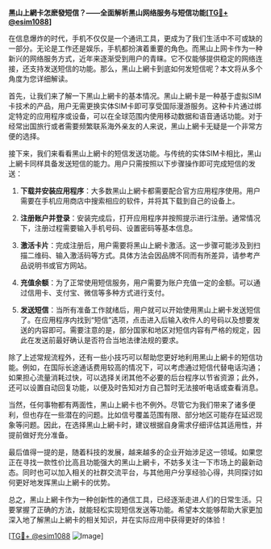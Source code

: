 **黑山上網卡怎麽發短信？——全面解析黑山网络服务与短信功能[[TG💪+ @esim1088](https://t.me/s/esim1088)]**

在信息爆炸的时代，手机不仅仅是一个通讯工具，更成为了我们生活中不可或缺的一部分。无论是工作还是娱乐，手机都扮演着重要的角色。而黑山上网卡作为一种新兴的网络服务方式，近年来逐渐受到用户的青睐。它不仅能够提供稳定的网络连接，还支持发送短信的功能。那么，黑山上網卡到底如何发短信呢？本文将从多个角度为您详细解读。

首先，让我们来了解一下黑山上網卡的基本情况。黑山上網卡是一种基于虚拟SIM卡技术的产品，用户无需更换实体SIM卡即可享受国际漫游服务。这种卡片通过绑定特定的应用程序或设备，可以在全球范围内使用移动数据和语音通话功能。对于经常出国旅行或者需要频繁联系海外亲友的人来说，黑山上網卡无疑是一个非常方便的选择。

接下来，我们来看看黑山上網卡的短信发送功能。与传统的实体SIM卡相比，黑山上網卡同样具备发送短信的能力。用户只需按照以下步骤操作即可完成短信的发送：

1. **下载并安装应用程序**：大多数黑山上網卡都需要配合官方应用程序使用。用户需要在手机应用商店中搜索相应的软件，并将其下载到自己的设备上。

2. **注册账户并登录**：安装完成后，打开应用程序并按照提示进行注册。通常情况下，注册过程需要输入手机号码、设置密码等基本信息。

3. **激活卡片**：完成注册后，用户需要将黑山上網卡激活。这一步骤可能涉及到扫描二维码、输入激活码等方式。具体方法会因品牌不同而有所差异，请参考产品说明书或官方网站。

4. **充值余额**：为了正常使用短信服务，用户需要为账户充值一定的金额。可以通过信用卡、支付宝、微信等多种方式进行支付。

5. **发送短信**：当所有准备工作就绪后，用户就可以开始使用黑山上網卡发送短信了。在应用程序内找到“短信”选项，点击进入后输入收件人的号码以及想要发送的内容即可。需要注意的是，部分国家和地区对短信内容有严格的规定，因此在发送前最好确认是否符合当地法律法规的要求。

除了上述常规流程外，还有一些小技巧可以帮助您更好地利用黑山上網卡的短信功能。例如，在国际长途通话费用较高的情况下，可以考虑通过短信代替电话沟通；如果担心流量消耗过快，可以选择关闭其他不必要的后台程序以节省资源；此外，还可以设置自动回复功能，以便及时告知对方自己暂时无法接听电话或查看消息。

当然，任何事物都有两面性，黑山上網卡也不例外。尽管它为我们带来了诸多便利，但也存在一些潜在的问题。比如信号覆盖范围有限、部分地区可能存在延迟现象等问题。因此，在选择黑山上網卡时，建议根据自身需求仔细评估其适用性，并提前做好充分准备。

最后值得一提的是，随着科技的发展，越来越多的企业开始涉足这一领域。如果您正在寻找一款性价比高且功能强大的黑山上網卡，不妨多关注一下市场上的最新动态。同时也可以加入相关的社群交流平台，与其他用户分享经验心得，共同探讨如何更好地发挥黑山上網卡的优势。

总之，黑山上網卡作为一种创新性的通信工具，已经逐渐走进人们的日常生活。只要掌握了正确的方法，就能轻松实现短信发送等功能。希望本文能够帮助大家更加深入地了解黑山上網卡的相关知识，并在实际应用中获得更好的体验！

[[TG💪+ @esim1088](https://t.me/s/esim1088) ![Image](https://i.postimg.cc/4NQfJmqS/Snipaste-2025-05-13-00-14-12.png)]